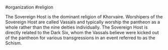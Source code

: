  #organization #religion 

The Sovereign Host is the dominant religion of Khorvaire. Worshipers of the Sovereign Host are called Vassals and typically worship the pantheon as a whole rather than the nine deities individually. The Sovereign Host is directly related to the Dark Six, whom the Vassals believe were kicked out of the pantheon for various transgressions in an event referred to as the Schism.
